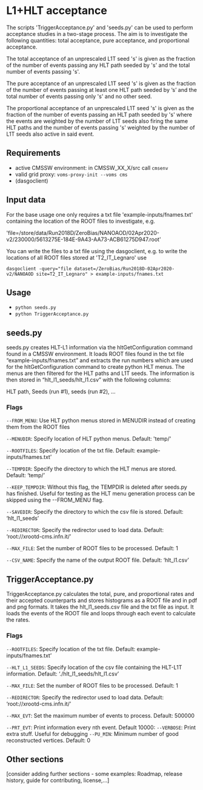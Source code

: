 # L1+HLT acceptance

The scripts 'TriggerAcceptance.py' and 'seeds.py' can be used to perform acceptance studies in a two-stage process. The aim is to investigate the following quantities: total acceptance, pure acceptance, and proportional acceptance.

The total acceptance of an unprescaled L1T seed 's' is given as the fraction of the number of events passing any HLT path seeded by 's' and the total number of events passing 's'.

The pure acceptance of an unprescaled L1T seed 's' is given as the fraction of the number of events passing at least one HLT path seeded by ‘s’ and the total number of events passing only 's' and no other seed.

The proportional acceptance of an unprescaled L1T seed 's' is given as the fraction of the number of events passing an HLT path seeded by 's' where the events are weighted by the number of L1T seeds also firing the same HLT paths and the number of events passing 's' weighted by the number of L1T seeds also active in said event.


## Requirements

* active CMSSW environment: in CMSSW_XX_X/src call `cmsenv`
* valid grid proxy: `voms-proxy-init --voms cms`
* (dasgoclient)


## Input data

For the base usage one only requires a txt file 'example-inputs/fnames.txt' containing the location of the ROOT files to investigate, e.g.

'file=/store/data/Run2018D/ZeroBias/NANOAOD/02Apr2020-v2/230000/5613275E-184E-9A43-AA73-ACB61275D947.root'
                    
You can write the files to a txt file using the dasgoclient, e.g. to write the locations of all ROOT files stored at 'T2_IT_Legnaro' use

`dasgoclient -query="file dataset=/ZeroBias/Run2018D-02Apr2020-v2/NANOAOD site=T2_IT_Legnaro" > example-inputs/fnames.txt`

## Usage

* `python seeds.py`
* `python TriggerAcceptance.py`

## seeds.py

seeds.py creates HLT-L1 information via the hltGetConfiguration command found in a CMSSW environment. It loads ROOT files found in the txt file “example-inputs/fnames.txt” and extracts the run numbers which are used for the hltGetConfiguration command to create python HLT menus. The menus are then filtered for the HLT paths and L1T seeds. The information is then stored in “hlt_l1_seeds/hlt_l1.csv” with the following columns:

HLT path, Seeds (run #1), seeds (run #2), …

### Flags

`--FROM_MENU`: Use HLT python menus stored in MENUDIR instead of creating them from the ROOT files

`--MENUDIR`: Specify location of HLT python menus. Default: 'temp/'

`--ROOTFILES`: Specify location of the txt file. Default: example-inputs/fnames.txt’

`--TEMPDIR`: Specify the directory to which the HLT menus are stored. Default: ‘temp/’

`--KEEP_TEMPDIR`: Without this flag, the TEMPDIR is deleted after seeds.py has finished. Useful for testing as the HLT menu generation process can be skipped using the --FROM_MENU flag.

`--SAVEDIR`: Specify the directory to which the csv file is stored. Default: ‘hlt_l1_seeds’

`--REDIRECTOR`: Specify the redirector used to load data. Default: ‘root://xrootd-cms.infn.it/’

`--MAX_FILE`: Set the number of ROOT files to be processed. Default: 1

`--CSV_NAME`: Specify the name of the output ROOT file. Default: ‘hlt_l1.csv’

## TriggerAcceptance.py

TriggerAcceptance.py calculates the total, pure, and proportional rates and their accepted counterparts and stores histograms as a ROOT file and in pdf and png formats. It takes the hlt_l1_seeds.csv file and the txt file as input. It loads the events of the ROOT file and loops through each event to calculate the rates.

### Flags

`--ROOTFILES`: Specify location of the txt file. Default: example-inputs/fnames.txt’

`--HLT_L1_SEEDS`: Specify location of the csv file containing the HLT-L1T information. Default: ‘./hlt_l1_seeds/hlt_l1.csv’

`--MAX_FILE`: Set the number of ROOT files to be processed. Default: 1

`--REDIRECTOR`: Specify the redirector used to load data. Default: ‘root://xrootd-cms.infn.it/’

`--MAX_EVT`: Set the maximum number of events to process. Default: 500000

`--PRT_EVT`: Print information every nth event. Default 10000:
`--VERBOSE`: Print extra stuff. Useful for debugging
`--PU_MIN`: Minimum number of good reconstructed vertices. Default: 0

## Other sections

[consider adding further sections - some examples: Roadmap, release history,
guide for contributing, license,...]

